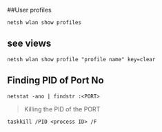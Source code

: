##User profiles
```
netsh wlan show profiles
```
## see views
```
netsh wlan show profile "profile name" key=clear
```
## Finding PID of Port No

```
netstat -ano | findstr :<PORT>
```
> Killing the PID of the PORT
```
taskkill /PID <process ID> /F
```

